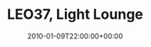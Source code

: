 ---
templateKey: event
guid: 08951430-6eab-11ea-99c5-002590d1d1b0
date: 2010-01-09T22:00:00+00:00
eventTime: '10pm'
title: LEO37, Light Lounge
artist: LEO37
city: Taichung
venue: Light Lounge
group: LEO37
guests: HHHT Presents SATISFICATION!
---